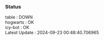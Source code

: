 ### Status


table : DOWN  
hogwarts : OK  
icy-bot : OK  
Latest Update : 2024-09-23 00:48:40.706965
